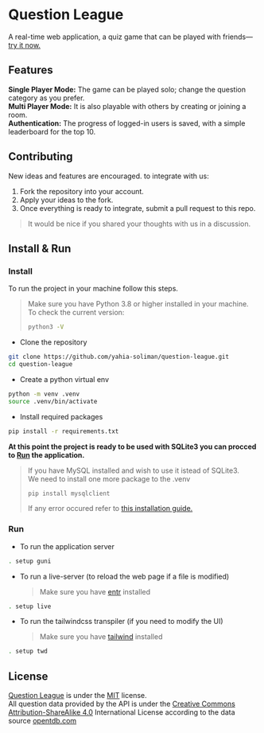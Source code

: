 # Question League
A real-time web application, a quiz game that can be played with friends—[try it now.](https://qleague.yahia.tech)

## Features
**Single Player Mode:** The game can be played solo; change the question category as you prefer.   
**Multi Player Mode:** It is also playable with others by creating or joining a room.   
**Authentication:** The progress of logged-in users is saved, with a simple leaderboard for the top 10.   

## Contributing
New ideas and features are encouraged. to integrate with us:
1. Fork the repository into your account.
2. Apply your ideas to the fork.
3. Once everything is ready to integrate, submit a pull request to this repo.
> It would be nice if you shared your thoughts with us in a discussion.

## Install & Run
### Install
To run the project in your machine follow this steps.
> Make sure you have Python 3.8 or higher installed in your machine.  
> To check the current version:
> ```sh
> python3 -V
> ```

* Clone the repository
```sh
git clone https://github.com/yahia-soliman/question-league.git
cd question-league
```

* Create a python virtual env
```sh
python -m venv .venv
source .venv/bin/activate
```

* Install required packages
```sh
pip install -r requirements.txt
```
**At this point the project is ready to be used with SQLite3 you can procced to [Run](#run) the application.**

> If you have MySQL installed and wish to use it istead of SQLite3.   
> We need to install one more package to the .venv
> ```sh
> pip install mysqlclient
> ```
> If any error occured refer to [this installation guide.](https://pypi.org/project/mysqlclient/)

### Run
* To run the application server
```sh
. setup guni
```
* To run a live-server (to reload the web page if a file is modified)
    > Make sure you have [entr](https://eradman.com/entrproject/) installed
```sh
. setup live
```
* To run the tailwindcss transpiler (if you need to modify the UI)
    > Make sure you have [tailwind](https://tailwindcss.com/docs/installation) installed
```sh
. setup twd
```

## License
[Question League](https://qleague.yahia.tech/) is under the [MIT](https://github.com/yahia-soliman/question-league/blob/main/LICENSE) license.   
All question data provided by the API is under the [Creative Commons Attribution-ShareAlike 4.0](https://creativecommons.org/licenses/by-sa/4.0/) International License according to the data source [opentdb.com](https://opentdb.com/api_config.php)
